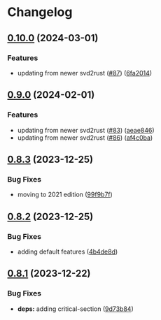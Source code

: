 # Changelog

## [0.10.0](https://github.com/xmc-rs/xmc4500/compare/v0.9.0...v0.10.0) (2024-03-01)


### Features

* updating from newer svd2rust ([#87](https://github.com/xmc-rs/xmc4500/issues/87)) ([6fa2014](https://github.com/xmc-rs/xmc4500/commit/6fa201453a809af2dbdae81515510a4710867aac))

## [0.9.0](https://github.com/xmc-rs/xmc4500/compare/v0.8.3...v0.9.0) (2024-02-01)


### Features

* updating from newer svd2rust ([#83](https://github.com/xmc-rs/xmc4500/issues/83)) ([aeae846](https://github.com/xmc-rs/xmc4500/commit/aeae84661bff369b5be829285342f8386bb718c5))
* updating from newer svd2rust ([#86](https://github.com/xmc-rs/xmc4500/issues/86)) ([af4c0ba](https://github.com/xmc-rs/xmc4500/commit/af4c0ba929e991c9320f5df7683f5331fa73a0b1))

## [0.8.3](https://github.com/xmc-rs/xmc4500/compare/v0.8.2...v0.8.3) (2023-12-25)


### Bug Fixes

* moving to 2021 edition ([99f9b7f](https://github.com/xmc-rs/xmc4500/commit/99f9b7f6b95b208e14634f0c84ef7d948b0a6a61))

## [0.8.2](https://github.com/xmc-rs/xmc4500/compare/v0.8.1...v0.8.2) (2023-12-25)


### Bug Fixes

* adding default features ([4b4de8d](https://github.com/xmc-rs/xmc4500/commit/4b4de8dfe55f9cbe383dead4b3710b3e1d2e6e0b))

## [0.8.1](https://github.com/xmc-rs/xmc4500/compare/v0.8.0...v0.8.1) (2023-12-22)


### Bug Fixes

* **deps:** adding critical-section ([9d73b84](https://github.com/xmc-rs/xmc4500/commit/9d73b84854c82aaa755f4ea4161c7cdc9e6ecb68))
